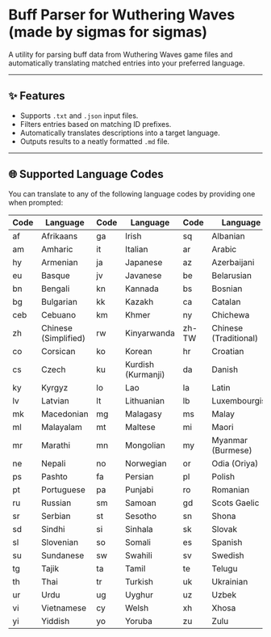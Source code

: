 # Buff Parser for Wuthering Waves (made by sigmas for sigmas)

A utility for parsing buff data from Wuthering Waves game files and automatically translating matched entries into your preferred language.

---

## ✨ Features

- Supports `.txt` and `.json` input files.
- Filters entries based on matching ID prefixes.
- Automatically translates descriptions into a target language.
- Outputs results to a neatly formatted `.md` file.

---

## 🌐 Supported Language Codes

You can translate to any of the following language codes by providing one when prompted:

| Code  | Language            | Code  | Language             | Code  | Language           |
|-------|---------------------|-------|----------------------|-------|--------------------|
| af    | Afrikaans           | ga    | Irish                | sq    | Albanian           |
| am    | Amharic             | it    | Italian              | ar    | Arabic             |
| hy    | Armenian            | ja    | Japanese             | az    | Azerbaijani        |
| eu    | Basque              | jv    | Javanese             | be    | Belarusian         |
| bn    | Bengali             | kn    | Kannada              | bs    | Bosnian            |
| bg    | Bulgarian           | kk    | Kazakh               | ca    | Catalan            |
| ceb   | Cebuano             | km    | Khmer                | ny    | Chichewa           |
| zh    | Chinese (Simplified)| rw    | Kinyarwanda          | zh-TW | Chinese (Traditional) |
| co    | Corsican            | ko    | Korean               | hr    | Croatian           |
| cs    | Czech               | ku    | Kurdish (Kurmanji)   | da    | Danish             |
| ky    | Kyrgyz              | lo    | Lao                  | la    | Latin              |
| lv    | Latvian             | lt    | Lithuanian           | lb    | Luxembourgish      |
| mk    | Macedonian          | mg    | Malagasy             | ms    | Malay              |
| ml    | Malayalam           | mt    | Maltese              | mi    | Maori              |
| mr    | Marathi             | mn    | Mongolian            | my    | Myanmar (Burmese)  |
| ne    | Nepali              | no    | Norwegian            | or    | Odia (Oriya)       |
| ps    | Pashto              | fa    | Persian              | pl    | Polish             |
| pt    | Portuguese          | pa    | Punjabi              | ro    | Romanian           |
| ru    | Russian             | sm    | Samoan               | gd    | Scots Gaelic       |
| sr    | Serbian             | st    | Sesotho              | sn    | Shona              |
| sd    | Sindhi              | si    | Sinhala              | sk    | Slovak             |
| sl    | Slovenian           | so    | Somali               | es    | Spanish            |
| su    | Sundanese           | sw    | Swahili              | sv    | Swedish            |
| tg    | Tajik               | ta    | Tamil                | te    | Telugu             |
| th    | Thai                | tr    | Turkish              | uk    | Ukrainian          |
| ur    | Urdu                | ug    | Uyghur               | uz    | Uzbek              |
| vi    | Vietnamese          | cy    | Welsh                | xh    | Xhosa              |
| yi    | Yiddish             | yo    | Yoruba               | zu    | Zulu               |
